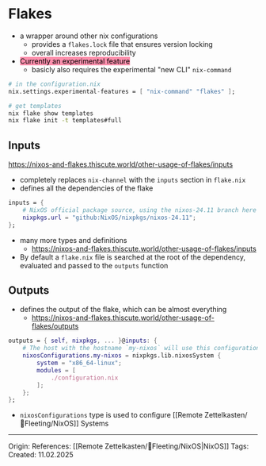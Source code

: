 # Flakes

- a wrapper around other nix configurations
	- provides a `flakes.lock` file that ensures version locking
	- overall increases reproducibility
- <mark style="background: #FF5582A6;">Currently an experimental feature</mark>
	- basicly also requires the experimental "new CLI" `nix-command`

```nix
# in the configuration.nix
nix.settings.experimental-features = [ "nix-command" "flakes" ];
```

```bash
# get templates
nix flake show templates
nix flake init -t templates#full 
```


## Inputs

https://nixos-and-flakes.thiscute.world/other-usage-of-flakes/inputs
- completely replaces `nix-channel` with the `inputs` section in `flake.nix`
- defines all the dependencies of the flake

```nix
inputs = { 
	# NixOS official package source, using the nixos-24.11 branch here
	nixpkgs.url = "github:NixOS/nixpkgs/nixos-24.11";
};
```
- many more types and definitions
	- https://nixos-and-flakes.thiscute.world/other-usage-of-flakes/inputs
- By default a `flake.nix` file is searched at the root of the dependency, evaluated and passed to the `outputs` function

## Outputs

- defines the output of the flake, which can be almost everything
	- https://nixos-and-flakes.thiscute.world/other-usage-of-flakes/outputs

```nix
outputs = { self, nixpkgs, ... }@inputs: { 
	# The host with the hostname `my-nixos` will use this configuration 
	nixosConfigurations.my-nixos = nixpkgs.lib.nixosSystem { 
		system = "x86_64-linux"; 
		modules = [ 
			./configuration.nix 
		]; 
	};
};
```

- `nixosConfigurations` type is used to configure [[Remote Zettelkasten/🔴Fleeting/NixOS]] Systems

---

Origin: 
References: [[Remote Zettelkasten/🔴Fleeting/NixOS|NixOS]]
Tags: 
Created: 11.02.2025

